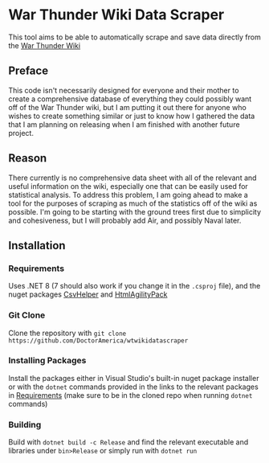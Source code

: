 # War Thunder Wiki Data Scraper

This tool aims to be able to automatically scrape and save data directly from the [War Thunder Wiki](wiki.warthunder.com)

## Preface

This code isn't necessarily designed for everyone and their mother to create a comprehensive database of everything they could possibly want off of the War Thunder wiki, but I am putting it out there for anyone who wishes to create something similar or just to know how I gathered the data that I am planning on releasing when I am finished with another future project.

## Reason

There currently is no comprehensive data sheet with all of the relevant and useful information on the wiki, especially one that can be easily used for statistical analysis. To address this problem, I am going ahead to make a tool for the purposes of scraping as much of the statistics off of the wiki as possible. I'm going to be starting with the ground trees first due to simplicity and cohesiveness, but I will probably add Air, and possibly Naval later.

## Installation

### Requirements

Uses .NET 8 (7 should also work if you change it in the `.csproj` file), and the nuget packages [CsvHelper](https://www.nuget.org/packages/CsvHelper/) and [HtmlAgilityPack](https://www.nuget.org/packages/HtmlAgilityPack)

### Git Clone

Clone the repository with `git clone https://github.com/DoctorAmerica/wtwikidatascraper`

### Installing Packages

Install the packages either in Visual Studio's built-in nuget package installer or with the `dotnet` commands provided in the links to the relevant packages in [Requirements](###Requirements) (make sure to be in the cloned repo when running `dotnet` commands)

### Building

Build with `dotnet build -c Release` and find the relevant executable and libraries under `bin>Release`
or simply run with `dotnet run`

